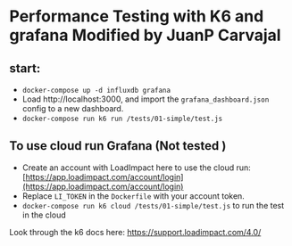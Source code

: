 # Performance Testing with K6 and grafana Modified by JuanP Carvajal 

## start:
- `docker-compose up -d influxdb grafana`
- Load http://localhost:3000, and import the `grafana_dashboard.json` config to a new dashboard.
- `docker-compose run k6 run /tests/01-simple/test.js`

## To use cloud run Grafana (Not tested )

- Create an account with LoadImpact here to use the cloud run: [https://app.loadimpact.com/account/login](https://app.loadimpact.com/account/login)
- Replace `LI_TOKEN` in the `Dockerfile` with your account token.
- `docker-compose run k6 cloud /tests/01-simple/test.js` to run the test in the cloud

Look through the k6 docs here: https://support.loadimpact.com/4.0/